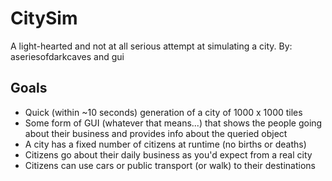 # CitySim
A light-hearted and not at all serious attempt at simulating a city.
By: aseriesofdarkcaves and gui

## Goals
- Quick (within ~10 seconds) generation of a city of 1000 x 1000 tiles
- Some form of GUI (whatever that means...) that shows the people going about their business and provides info about the queried object
- A city has a fixed number of citizens at runtime (no births or deaths)
- Citizens go about their daily business as you'd expect from a real city
- Citizens can use cars or public transport (or walk) to their destinations
